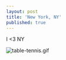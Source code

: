 ```yaml
---
layout: post
title: 'New York, NY'
published: true
---
```


I <3 NY

![table-tennis.gif]({{site.baseurl}}/assets/table-tennis.gif)
